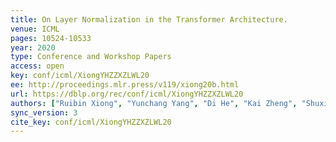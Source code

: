 ```yaml
---
title: On Layer Normalization in the Transformer Architecture.
venue: ICML
pages: 10524-10533
year: 2020
type: Conference and Workshop Papers
access: open
key: conf/icml/XiongYHZZXZLWL20
ee: http://proceedings.mlr.press/v119/xiong20b.html
url: https://dblp.org/rec/conf/icml/XiongYHZZXZLWL20
authors: ["Ruibin Xiong", "Yunchang Yang", "Di He", "Kai Zheng", "Shuxin Zheng", "Chen Xing", "Huishuai Zhang", "Yanyan Lan", "Liwei Wang", "Tie-Yan Liu"]
sync_version: 3
cite_key: conf/icml/XiongYHZZXZLWL20
---
```

